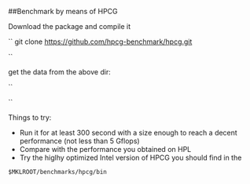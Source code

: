 ##Benchmark by means of  HPCG 

Download the package and compile it 

``
git clone https://github.com/hpcg-benchmark/hpcg.git

``

get the data from the above dir:

`` 

``

Things to try:


 - Run it for at least 300 second with a size enough to reach a decent performance (not less than 5 Gflops)
 - Compare with the performance you obtained on HPL 
 - Try the higlhy optimized Intel version of HPCG you should find in the 

``
 $MKLROOT/benchmarks/hpcg/bin
``
 
